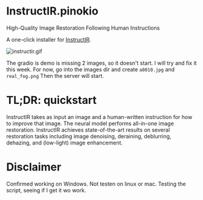 # InstructIR.pinokio
High-Quality Image Restoration Following Human Instructions

A one-click installer for [InstructIR](https://github.com/mv-lab/InstructIR).

![instructir.gif](instructir.gif)

The gradio is demo is missing 2 images, so it doesn't start. 
I will try and fix it this week. 
For now, go into the images dir and create `a0010.jpg` and `real_fog.png`
Then the server will start. 

# TL;DR: quickstart
InstructIR takes as input an image and a human-written instruction for how to improve that image. The neural model performs all-in-one image restoration. InstructIR achieves state-of-the-art results on several restoration tasks including image denoising, deraining, deblurring, dehazing, and (low-light) image enhancement.


# Disclaimer

Confirmed working on Windows. Not testen on linux or mac.
Testing the script, seeing if I get it wo work.
